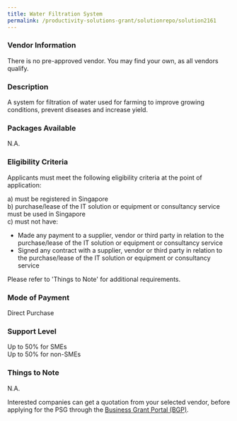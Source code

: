 ```yaml
---
title: Water Filtration System
permalink: /productivity-solutions-grant/solutionrepo/solution2161
---
```


### Vendor Information
There is no pre-approved vendor. You may find your own, as all vendors qualify.

### Description

A system for filtration of water used for farming to improve growing conditions, prevent diseases and increase yield.

### Packages Available

N.A.

### Eligibility Criteria

Applicants must meet the following eligibility criteria at the point of application:

a) must be registered in Singapore <br>
b) purchase/lease of the IT solution or equipment or consultancy service must be used in Singapore <br>
c) must not have:
- Made any payment to a supplier, vendor or third party in relation to the purchase/lease of the IT solution or equipment or consultancy service
- Signed any contract with a supplier, vendor or third party in relation to the purchase/lease of the IT solution or equipment or consultancy service

Please refer to 'Things to Note' for additional requirements.

### Mode of Payment
Direct Purchase

### Support Level
Up to 50% for SMEs <br>
Up to 50% for non-SMEs

### Things to Note
N.A.

Interested companies can get a quotation from your selected vendor, before applying for the PSG through the <a target='_blank' href='https://www.businessgrants.gov.sg/'>Business Grant Portal (BGP)</a>.
